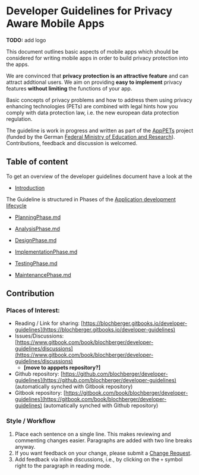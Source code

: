 # Developer Guidelines for Privacy Aware Mobile Apps

**TODO:** add logo

This document outlines basic aspects of mobile apps which should be considered for writing mobile apps in order to build privacy protection into the apps.

We are convinced that **privacy protection is an attractive feature** and can attract addtional users. We aim on providing **easy to implement** privacy features **without limiting** the functions of your app.

Basic concepts of privacy problems and how to address them using privacy enhancing technologies (PETs) are combined with legal hints how you comply with data protection law, i.e. the new european data protection regulation.

The guideline is work in progress and written as part of the [AppPETs](http://app-pets.org/home/) project (funded by the German [Federal Ministry of Education and Research](https://www.bmbf.de/en/index.html)). Contributions, feedback and discussion is welcomed.

## Table of content
To get an overview of the developer guidelines document have a look at the 

 * [Introduction](./Introduction.md)

The Guideline is structured in Phases of the [Application development lifecycle](./ApplicationDevelopmentLifecycle.md)

* [PlanningPhase.md](./PlanningPhase.md)

* [AnalysisPhase.md](./AnalysisPhase.md)

* [DesignPhase.md](./DesignPhase.md)

* [ImplementationPhase.md](./ImplementationPhase.md)

* [TestingPhase.md](./TestingPhase.md)

* [MaintenancePhase.md](./MaintenancePhase.md)

## Contribution

### Places of Interest:

* Reading / Link for sharing: [https://blochberger.gitbooks.io/developer-guidelines](https://blochberger.gitbooks.io/developer-guidelines)
* Issues/Discussions: [https://www.gitbook.com/book/blochberger/developer-guidelines/discussions](https://www.gitbook.com/book/blochberger/developer-guidelines/discussions)
    * **[move to apppets repository?]**
* Github repository: [https://github.com/blochberger/developer-guidelines](https://github.com/blochberger/developer-guidelines) (automatically synched with Gitbook repository)
* Gitbook repository: [https://gitbook.com/book/blochberger/developer-guidelines](https://gitbook.com/book/blochberger/developer-guidelines) (automatically synched with Github repository)

### Style / Workflow

1. Place each sentence on a single line. This makes reviewing and commenting changes easier. Paragraphs are added with two line breaks anyway.
2. If you want feedback on your change, please submit a [Change Request](https://help.gitbook.com/books/what-are-change-requests.html).
3. Add feedback via inline discussions, i.e., by clicking on the `+` symbol right to the paragraph in reading mode.


